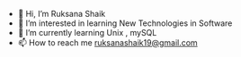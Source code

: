 - 👋 Hi, I’m Ruksana Shaik
- 👀 I’m interested in learning New Technologies in Software
- 🌱 I’m currently learning Unix , mySQL
- 📫 How to reach me ruksanashaik19@gmail.com

<!---
ruksanashaik19/ruksanashaik19 is a ✨ special ✨ repository because its `README.md` (this file) appears on your GitHub profile.
You can click the Preview link to take a look at your changes.
--->

